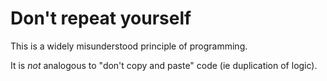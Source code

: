 # Don't repeat yourself

This is a widely misunderstood principle of programming.

It is _not_ analogous to "don't copy and paste" code (ie duplication of logic).

<!--

TODO: Do a diagram showing that complexity comes from the level of wiring between components, NOT the volume of code.

A better principle is the rule of single responsibility: that each object/functions should specialize in a single, narrowly-scoped task. There will often be duplicate snippets of logic in different components, but unless those components are somehow semantically related, the replica logic is just a  coincide and it need not be shared.

-->
